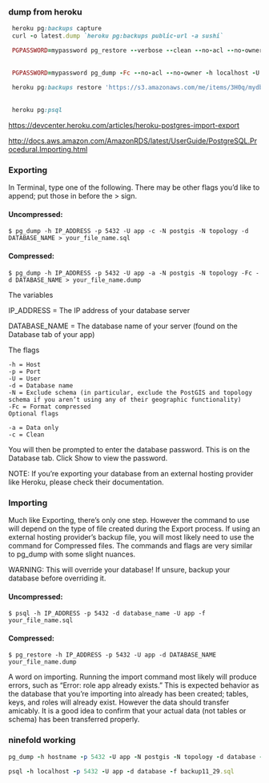 ### dump from heroku

```ruby
 heroku pg:backups capture
 curl -o latest.dump `heroku pg:backups public-url -a sushi`

 PGPASSWORD=mypassword pg_restore --verbose --clean --no-acl --no-owner -h localhost -U myuser -d mydb latest.dump
 
 
 PGPASSWORD=mypassword pg_dump -Fc --no-acl --no-owner -h localhost -U myuser mydb > mydb.dump
 
 heroku pg:backups restore 'https://s3.amazonaws.com/me/items/3H0q/mydb.dump' DATABASE -a sushi
 
 
 heroku pg:psql


```

https://devcenter.heroku.com/articles/heroku-postgres-import-export


http://docs.aws.amazon.com/AmazonRDS/latest/UserGuide/PostgreSQL.Procedural.Importing.html

### Exporting

In Terminal, type one of the following. There may be other flags you’d like to append; put those in before the > sign.

#### Uncompressed:
```
$ pg_dump -h IP_ADDRESS -p 5432 -U app -c -N postgis -N topology -d DATABASE_NAME > your_file_name.sql
```
#### Compressed:

```
$ pg_dump -h IP_ADDRESS -p 5432 -U app -a -N postgis -N topology -Fc -d DATABASE_NAME > your_file_name.dump
```

The variables

IP_ADDRESS = The IP address of your database server

DATABASE_NAME = The database name of your server (found on the Database tab of your app)

The flags
```
-h = Host
-p = Port
-U = User
-d = Database name
-N = Exclude schema (in particular, exclude the PostGIS and topology schema if you aren’t using any of their geographic functionality)
-Fc = Format compressed
Optional flags

-a = Data only
-c = Clean
```
You will then be prompted to enter the database password. This is on the Database tab. Click Show to view the password.

NOTE: If you’re exporting your database from an external hosting provider like Heroku, please check their documentation.

### Importing

Much like Exporting, there’s only one step. However the command to use will depend on the type of file created during the Export process. If using an external hosting provider’s backup file, you will most likely need to use the command for Compressed files. The commands and flags are very similar to pg_dump with some slight nuances.

WARNING: This will override your database! If unsure, backup your database before overriding it.

#### Uncompressed:

```
$ psql -h IP_ADDRESS -p 5432 -d database_name -U app -f your_file_name.sql
```

#### Compressed:

```
$ pg_restore -h IP_ADDRESS -p 5432 -U app -d DATABASE_NAME your_file_name.dump
```
A word on importing. Running the import command most likely will produce errors, such as “Error: role app already exists.” This is expected behavior as the database that you’re importing into already has been created; tables, keys, and roles will already exist. However the data should transfer amicably. It is a good idea to confirm that your actual data (not tables or schema) has been transferred properly.


### ninefold working

```ruby
pg_dump -h hostname -p 5432 -U app -N postgis -N topology -d database -c > backup11_29.sql

psql -h localhost -p 5432 -U app -d database -f backup11_29.sql

```
